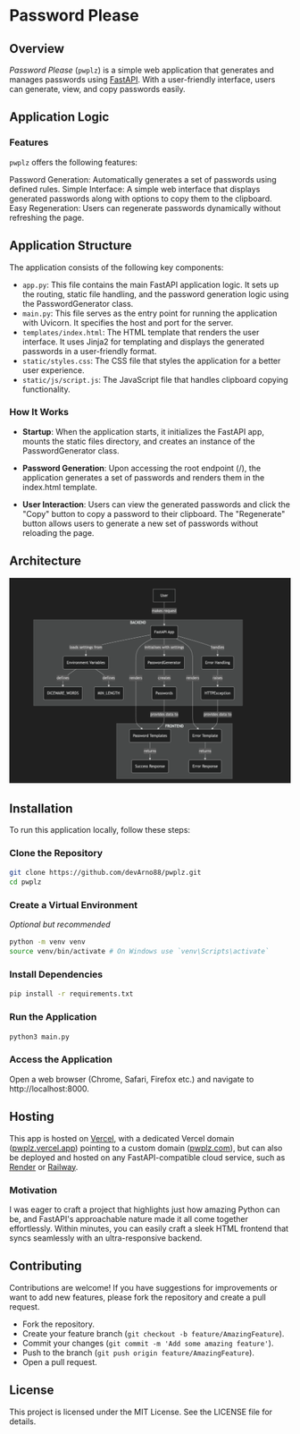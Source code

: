 # Password Please

## Overview

_Password Please_ (`pwplz`) is a simple web application that generates and manages passwords using [FastAPI](https://fastapi.tiangolo.com/tutorial/). With a user-friendly interface, users can generate, view, and copy passwords easily.

## Application Logic

### Features

`pwplz` offers the following features:

Password Generation: Automatically generates a set of passwords using defined rules.
Simple Interface: A simple web interface that displays generated passwords along with options to copy them to the clipboard.
Easy Regeneration: Users can regenerate passwords dynamically without refreshing the page.

## Application Structure

The application consists of the following key components:

-   `app.py`: This file contains the main FastAPI application logic. It sets up the routing, static file handling, and the password generation logic using the PasswordGenerator class.
-   `main.py`: This file serves as the entry point for running the application with Uvicorn. It specifies the host and port for the server.
-   `templates/index.html`: The HTML template that renders the user interface. It uses Jinja2 for templating and displays the generated passwords in a user-friendly format.
-   `static/styles.css`: The CSS file that styles the application for a better user experience.
-   `static/js/script.js`: The JavaScript file that handles clipboard copying functionality.

### How It Works

-   **Startup**: When the application starts, it initializes the FastAPI app, mounts the static files directory, and creates an instance of the PasswordGenerator class.

-   **Password Generation**: Upon accessing the root endpoint (/), the application generates a set of passwords and renders them in the index.html template.

-   **User Interaction**: Users can view the generated passwords and click the "Copy" button to copy a password to their clipboard. The "Regenerate" button allows users to generate a new set of passwords without reloading the page.

## Architecture

![pwplz Block Diagram](static/pwplz-block-diagram.png)

## Installation

To run this application locally, follow these steps:

### Clone the Repository

```bash
git clone https://github.com/devArno88/pwplz.git
cd pwplz
```

### Create a Virtual Environment

_Optional but recommended_

```bash
python -m venv venv
source venv/bin/activate # On Windows use `venv\Scripts\activate`
```

### Install Dependencies

```bash
pip install -r requirements.txt
```

### Run the Application

```bash
python3 main.py
```

### Access the Application

Open a web browser (Chrome, Safari, Firefox etc.) and navigate to http://localhost:8000.

## Hosting

This app is hosted on [Vercel](https://vercel.com/), with a dedicated Vercel domain ([pwplz.vercel.app](https://pwplz.vercel.app)) pointing to a custom domain ([pwplz.com](https://pwplz.com)), but can also be deployed and hosted on any FastAPI-compatible cloud service, such as [Render](https://render.com/) or [Railway](https://railway.app/).

### Motivation

I was eager to craft a project that highlights just how amazing Python can be, and FastAPI's approachable nature made it all come together effortlessly. Within minutes, you can easily craft a sleek HTML frontend that syncs seamlessly with an ultra-responsive backend.

## Contributing

Contributions are welcome! If you have suggestions for improvements or want to add new features, please fork the repository and create a pull request.

-   Fork the repository.
-   Create your feature branch (`git checkout -b feature/AmazingFeature`).
-   Commit your changes (`git commit -m 'Add some amazing feature'`).
-   Push to the branch (`git push origin feature/AmazingFeature`).
-   Open a pull request.

## License

This project is licensed under the MIT License. See the LICENSE file for details.
